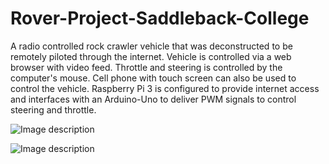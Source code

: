 # Rover-Project-Saddleback-College
A radio controlled rock crawler vehicle that was deconstructed to be remotely piloted through the internet. Vehicle is controlled via a web browser with video feed. Throttle and steering is controlled by the computer's mouse. Cell phone with touch screen can also be used to control the vehicle. Raspberry Pi 3 is configured to provide internet access and interfaces with an Arduino-Uno to deliver PWM signals to control steering and throttle.

![Image description](https://github.com/boolenciaga/Rover-Project-Saddleback-College/blob/master/Images/Rover_1.png)

![Image description](https://github.com/boolenciaga/Rover-Project-Saddleback-College/blob/master/Images/Rover_2.png)
